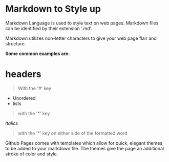 # Markdown to Style up

Markdown Language is used to style text on web pages.  Markdown files can be identified by their extension '.md'.

Markdown utilizes non-letter characters to give your web page flair and structure.  

**Some common examples are:** 

# headers
> With the '#' key

* Unordered 
* lists
>with the '*' key

*Italics*
>with the '*' key on either side of the formatted word

Github Pages comes with templates which allow for quick, elegant themes to be added to your markdown file.  The themes give the page an additional stroke of color and style.

